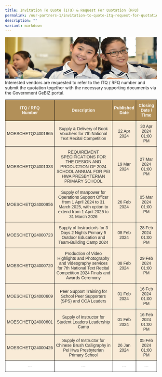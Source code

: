 ```yaml
---
title: Invitation To Quote (ITQ) & Request For Quotation (RFQ)
permalink: /our-partners-1/invitation-to-quote-itq-request-for-quotation-rfq/
description: ""
variant: markdown
---
```

![](/images/Website%20Banners%20Subpage/948x260%20masterhead%20-%20Our%20Partners3.jpg)
Interested vendors are requested to refer to the ITQ / RFQ number and submit the quotation together with the necessary supporting documents via the Government GeBIZ portal.  
  

<style type="text/css">
.tg  {border-collapse:collapse;border-spacing:0;}
.tg td{border-color:black;border-style:solid;border-width:1px;font-family:Arial, sans-serif;font-size:14px;
  overflow:hidden;padding:10px 5px;word-break:normal;}
.tg th{border-color:black;border-style:solid;border-width:1px;font-family:Arial, sans-serif;font-size:14px;
  font-weight:normal;overflow:hidden;padding:10px 5px;word-break:normal;}
.tg .tg-q1lf{background-color:#F9EBD7;color:#282828;text-align:center;vertical-align:middle}
.tg .tg-vgdu{background-color:#F9EBD7;color:#CCC;text-align:center;vertical-align:top}
.tg .tg-vtwo{background-color:#B29059;color:#FFF;font-weight:bold;text-align:center;vertical-align:middle}
.tg .tg-lhoz{background-color:#FFF;color:#CCC;text-align:center;vertical-align:top}
.tg .tg-r2gi{background-color:#FFF;color:#282828;text-align:center;vertical-align:middle}
</style>
<table class="tg">
<thead>
  <tr>
    <th class="tg-vtwo"><span style="color:#FFF;background-color:#B29059">ITQ / RFQ</span><br><span style="color:#FFF;background-color:#B29059">Number</span></th>
    <th class="tg-vtwo"><span style="color:#FFF;background-color:#B29059">Description</span></th>
    <th class="tg-vtwo"><span style="color:#FFF;background-color:#B29059">Published</span><br><span style="color:#FFF;background-color:#B29059">Date</span></th>
    <th class="tg-vtwo"><span style="color:#FFF;background-color:#B29059">Closing</span><br><span style="color:#FFF;background-color:#B29059">Date / Time</span></th>
  </tr>
</thead>
<tbody>
<tr>
		</tr>	<tr>
	</tr>	<tr>
	</tr>	<tr>
	</tr>	<tr><td class="tg-q1lf"><span style="color:#282828;background-color:transparent">  MOESCHETQ24001865</span></td>
    <td class="tg-q1lf"><span style="color:#282828;background-color:transparent">Supply &amp; Delivery of Book Vouchers for 7th National Text Recital Competition</span></td>
    <td class="tg-q1lf"><span style="color:#282828;background-color:transparent"> 22 Apr 2024</span></td>
    <td class="tg-q1lf"><span style="color:#282828;background-color:transparent"> 30 Apr 2024 01:00 PM</span></td>
  </tr><tr>
		</tr>	<tr>
	</tr>	<tr><td class="tg-q1lf"><span style="color:#282828;background-color:transparent">  MOESCHETQ24001333</span></td>
    <td class="tg-q1lf"><span style="color:#282828;background-color:transparent">REQUIREMENT SPECIFICATIONS FOR THE DESIGN AND PRODUCTION OF 2024 SCHOOL ANNUAL FOR PEI HWA PRESBYTERIAN PRIMARY SCHOOL</span></td>
    <td class="tg-q1lf"><span style="color:#282828;background-color:transparent"> 19 Mar 2024</span></td>
    <td class="tg-q1lf"><span style="color:#282828;background-color:transparent"> 27 Mar 2024 01:00 PM</span></td>
  </tr><tr>
		</tr>	<tr>
	</tr>	<tr><td class="tg-q1lf"><span style="color:#282828;background-color:transparent">  MOESCHETQ24000956</span></td>
    <td class="tg-q1lf"><span style="color:#282828;background-color:transparent">Supply of manpower for Operations Support Officer from 1 April 2024 to 31 March 2025, with option to extend from 1 April 2025 to 31 March 2026</span></td>
    <td class="tg-q1lf"><span style="color:#282828;background-color:transparent"> 26 Feb 2024</span></td>
    <td class="tg-q1lf"><span style="color:#282828;background-color:transparent"> 05 Mar 2024 01:00 PM</span></td>
  </tr><tr>
	</tr>	<tr>
	</tr>	<tr><td class="tg-q1lf"><span style="color:#282828;background-color:transparent">  MOESCHETQ24000723</span></td>
    <td class="tg-q1lf"><span style="color:#282828;background-color:transparent">Supply of Instructor/s for 3 Days 2 Nights Primary 5 Outdoor Education and Team-Building Camp 2024</span></td>
    <td class="tg-q1lf"><span style="color:#282828;background-color:transparent"> 08 Feb 2024</span></td>
    <td class="tg-q1lf"><span style="color:#282828;background-color:transparent"> 28 Feb 2024 01:00 PM</span></td>
  </tr><tr>
	</tr>	<tr>
	</tr>	<tr><td class="tg-q1lf"><span style="color:#282828;background-color:transparent">  MOESCHETQ24000720</span></td>
    <td class="tg-q1lf"><span style="color:#282828;background-color:transparent">Production of Video Highlights and Photography and Videography services for 7th National Text Recital Competition 2024 Finals and Awards Ceremony</span></td>
    <td class="tg-q1lf"><span style="color:#282828;background-color:transparent"> 08 Feb 2024</span></td>
    <td class="tg-q1lf"><span style="color:#282828;background-color:transparent"> 29 Feb 2024 01:00 PM</span></td>
  </tr><tr>
	</tr>	<tr>
	</tr>	<tr>
	</tr>	<tr><td class="tg-q1lf"><span style="color:#282828;background-color:transparent">  MOESCHETQ24000609</span></td>
    <td class="tg-q1lf"><span style="color:#282828;background-color:transparent">Peer Support Training for School Peer Supporters (SPS) and CCA Leaders</span></td>
    <td class="tg-q1lf"><span style="color:#282828;background-color:transparent"> 01 Feb 2024</span></td>
    <td class="tg-q1lf"><span style="color:#282828;background-color:transparent"> 16 Feb 2024 01:00 PM</span></td>
  </tr><tr>
	</tr>	<tr>
	</tr>	<tr><td class="tg-q1lf"><span style="color:#282828;background-color:transparent">  MOESCHETQ24000601</span></td>
    <td class="tg-q1lf"><span style="color:#282828;background-color:transparent">Supply of Instructor for Student Leaders Leadership Camp</span></td>
    <td class="tg-q1lf"><span style="color:#282828;background-color:transparent"> 01 Feb 2024</span></td>
    <td class="tg-q1lf"><span style="color:#282828;background-color:transparent"> 16 Feb 2024 01:00 PM</span></td>
  </tr><tr>
	</tr>	<tr>
	</tr>	<tr><td class="tg-q1lf"><span style="color:#282828;background-color:transparent">  MOESCHETQ24000426</span></td>
    <td class="tg-q1lf"><span style="color:#282828;background-color:transparent">Supply of Instructor for Chinese Brush Calligraphy in Pei Hwa Presbyterian Primary School</span></td>
    <td class="tg-q1lf"><span style="color:#282828;background-color:transparent"> 26 Jan 2024</span></td>
    <td class="tg-q1lf"><span style="color:#282828;background-color:transparent"> 05 Feb 2024 01:00 PM</span></td>
  </tr><tr>
	 </tr><tr>
	 </tr><tr>
			</tr>	<tr><td class="tg-lhoz"><span style=""> ---</span></td>
    <td class="tg-lhoz"><span style="">--- </span></td>
    <td class="tg-lhoz"><span style=""> --- </span></td>
    <td class="tg-lhoz"><span style=""> --- </span></td>
  </tr><tr>
</tr>
</tbody>
</table>